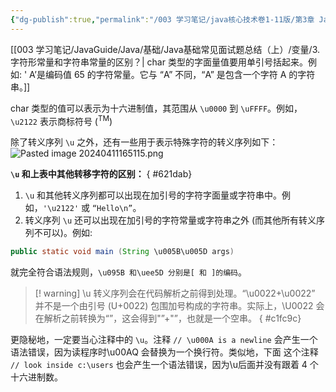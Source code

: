 ```yaml
---
{"dg-publish":true,"permalink":"/003 学习笔记/java核心技术卷1-11版/第3章 Java的基本程序设计结构/3.3 数据类型/3.3.3 char类型/","dgPassFrontmatter":true,"created":"2024-04-10T17:41:26.799+08:00","updated":"2024-06-01T10:42:16.102+08:00"}
---
```


[[003 学习笔记/JavaGuide/Java/基础/Java基础常见面试题总结（上）/变量/3. 字符形常量和字符串常量的区别？\| char 类型的字面量值要用单引号括起来。例如: ' A’是编码值 65 的字符常量。它与 “A” 不同，“A” 是包含一个字符 A 的字符串。]]

char 类型的值可以表示为十六进制值，其范围从 `\u0000` 到 `\uFFFF`。例如，`\u2122` 表示商标符号 (<sup>TM</sup>)

除了转义序列 `\u` 之外，还有一些用于表示特殊字符的转义序列如下：
![Pasted image 20240411165115.png](/img/user/$/$Sys999%20Attachment/Pasted%20image%2020240411165115.png)

**`\u` 和上表中其他转移字符的区别：**
{ #621dab}


1.  `\u` 和其他转义序列都可以出现在加引号的字符字面量或字符串中。例如，`'\u2122'` 或 `“Hello\n”`。
2. 转义序列 `\u` 还可以出现在加引号的字符常量或字符串之外 (而其他所有转义序列不可以)。例如: 
```java
public static void main (String \u005B\u005D args)
```

就完全符合语法规则，`\u095B 和\uee5D 分别是[ 和 ]的编码`。

>[! warning] \u 转义序列会在代码解析之前得到处理。“\u0022+\u0022” 并不是一个由引号 (U+0022) 包围加号构成的字符串。实际上，\U0022 会在解析之前转换为“”，这会得到"”+"”，也就是一个空串。
{ #c1fc9c}


更隐秘地，一定要当心注释中的 `\u`。注释
`// \u000A is a newline`
会产生一个语法错误，因为读程序时\u00AQ 会替换为一个换行符。类似地，下面
这个注释
`// look inside c:\users`
也会产生一个语法错误，因为\\u后面并没有跟着 4 个十六进制数。